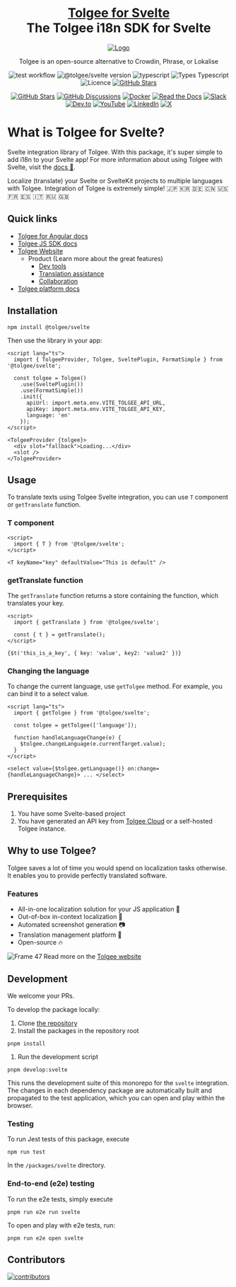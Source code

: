 <!-- This file was generated using pnpm generate-readmes script 
        
        Don't edit this file. Edit the README.md.njk. Macros can be found in readmeMacros/macros.njk
        
        -->

<h1 align="center" style="border-bottom: none">
    <b>
        <a href="https://tolgee.io">Tolgee for Svelte</a><br>
    </b>
    The Tolgee i18n SDK for Svelte
    <br>
</h1>

<div align="center">

[![Logo](https://user-images.githubusercontent.com/18496315/188628892-33fcc282-26f1-4035-8105-95952bd93de9.svg)](https://tolgee.io)

Tolgee is an open-source alternative to Crowdin, Phrase, or Lokalise

![test workflow](https://github.com/tolgee/tolgee-js/actions/workflows/test.yml/badge.svg)  ![@tolgee/svelte version](https://img.shields.io/npm/v/@tolgee/svelte?label=@tolgee/svelte) 
![typescript](https://img.shields.io/github/languages/top/tolgee/tolgee-js)
![Types Typescript](https://img.shields.io/badge/Types-Typescript-blue)
![Licence](https://img.shields.io/github/license/tolgee/tolgee-js)
[![GitHub Stars](https://img.shields.io/github/stars/tolgee/tolgee-js?style=social&label=Tolgee%20JS)](https://github.com/tolgee/tolgee-js)

[![GitHub Stars](https://img.shields.io/github/stars/tolgee/tolgee-platform?style=social&label=Tolgee%20Platform)](https://github.com/tolgee/tolgee-platform)
[![GitHub Discussions](https://img.shields.io/github/discussions/tolgee/tolgee-platform)](https://github.com/tolgee/tolgee-platform/discussions)
[![Docker](https://img.shields.io/badge/Docker-2496ED?logo=docker&logoColor=fff)](https://hub.docker.com/repository/docker/tolgee/tolgee)
[![Read the Docs](https://img.shields.io/badge/Read%20the%20Docs-8CA1AF?logo=readthedocs&logoColor=fff)](https://docs.tolgee.io/)
[![Slack](https://img.shields.io/badge/Slack-4A154B?logo=slack&logoColor=fff)](https://join.slack.com/t/tolgeecommunity/shared_invite/zt-2zp55d175-_agXTfKKVbf1BYXlKlmwbA)
[![Dev.to](https://img.shields.io/badge/Dev.to-tolgee_i18n?logo=devdotto&logoColor=white)](https://dev.to/tolgee_i18n)
[![YouTube](https://img.shields.io/badge/YouTube-%23FF0000.svg?logo=YouTube&logoColor=white)](https://www.youtube.com/@tolgee)
[![LinkedIn](https://custom-icon-badges.demolab.com/badge/LinkedIn-0A66C2?logo=linkedin-white&logoColor=fff)](https://www.linkedin.com/company/tolgee/)
[![X](https://img.shields.io/badge/X-%23000000.svg?logo=X&logoColor=white)](https://x.com/Tolgee_i18n)

</div>



# What is Tolgee for Svelte?
Svelte integration library of Tolgee. With this package, it's super simple to add i18n to your Svelte app!
For more information about using Tolgee with Svelte, visit the [docs 📖](https://tolgee.io/integrations/svelte).

Localize (translate) your Svelte or SvelteKit projects to multiple languages with Tolgee.
Integration of Tolgee is extremely simple! 🇯🇵 🇰🇷 🇩🇪 🇨🇳 🇺🇸 🇫🇷 🇪🇸 🇮🇹 🇷🇺 🇬🇧


## Quick links
- [Tolgee for Angular docs](https://tolgee.io/js-sdk/5.0.0-alpha.1/integrations/svelte/installation)
- [Tolgee JS SDK docs](https://tolgee.io/js-sdk)
- [Tolgee Website](https://tolgee.io)
    - Product (Learn more about the great features)
        - [Dev tools](https://tolgee.io/features/dev-tools)
        - [Translation assistance](https://tolgee.io/features/translation-assistance)
        - [Collaboration](https://tolgee.io/features/collaboration)
- [Tolgee platform docs](https://tolgee.io/platform)
  


## Installation

```
npm install @tolgee/svelte
```


Then use the library in your app:

```svelte
<script lang="ts">
  import { TolgeeProvider, Tolgee, SveltePlugin, FormatSimple } from '@tolgee/svelte';

  const tolgee = Tolgee()
    .use(SveltePlugin())
    .use(FormatSimple())
    .init({
      apiUrl: import.meta.env.VITE_TOLGEE_API_URL,
      apiKey: import.meta.env.VITE_TOLGEE_API_KEY,
      language: 'en'
    });
</script>

<TolgeeProvider {tolgee}>
  <div slot="fallback">Loading...</div>
  <slot />
</TolgeeProvider>
```

## Usage

To translate texts using Tolgee Svelte integration, you can use `T` component or `getTranslate` function.

### T component

```svelte
<script>
  import { T } from '@tolgee/svelte';
</script>

<T keyName="key" defaultValue="This is default" />
```

### getTranslate function

The `getTranslate` function returns a store containing the function, which translates your key.

```svelte
<script>
  import { getTranslate } from '@tolgee/svelte';

  const { t } = getTranslate();
</script>

{$t('this_is_a_key', { key: 'value', key2: 'value2' })}
```

### Changing the language

To change the current language, use `getTolgee` method. For example, you can bind it to a select value.

```svelte
<script lang="ts">
  import { getTolgee } from '@tolgee/svelte';

  const tolgee = getTolgee(['language']);

  function handleLanguageChange(e) {
    $tolgee.changeLanguage(e.currentTarget.value);
  }
</script>

<select value={$tolgee.getLanguage()} on:change={handleLanguageChange}> ... </select>
```


## Prerequisites

1. You have some Svelte-based project
2. You have generated an API key from [Tolgee Cloud](https://app.tolgee.io) or a self-hosted Tolgee instance.
   


## Why to use Tolgee?
Tolgee saves a lot of time you would spend on localization tasks otherwise. It enables you to provide perfectly translated software.

### Features

- All-in-one localization solution for your JS application 🙌
- Out-of-box in-context localization 🎉
- Automated screenshot generation 📷
- Translation management platform 🎈
- Open-source 🔥

![Frame 47](https://user-images.githubusercontent.com/18496315/188637819-ac4eb02d-7859-4ca8-9807-27818a52782d.png)
Read more on the [Tolgee website](https://tolgee.io)


## Development

We welcome your PRs.

To develop the package locally:
1. Clone [the repository](https://github.com/tolgee/tolgee-js)
1. Install the packages in the repository root
```
pnpm install
```


1. Run the development script
```
pnpm develop:svelte
```
This runs the development suite of this monorepo for the `svelte` integration. The changes in each dependency package are
automatically built and propagated to the test application, which you can open and play within the browser.




### Testing

To run Jest tests of this package, execute
```
npm run test
```
In the `/packages/svelte` directory.




### End-to-end (e2e) testing
To run the e2e tests, simply execute
```
pnpm run e2e run svelte
```

To open and play with e2e tests, run:
```
pnpm run e2e open svelte
```



## Contributors

<a href="https://github.com/tolgee/tolgee-platform/graphs/contributors">
  <img alt="contributors" src="https://contrib.rocks/image?repo=tolgee/tolgee-js"/>
</a>

